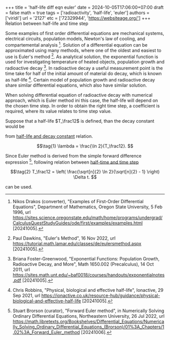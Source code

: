 +++
title = 'half-life diff eqn euler'
date = 2024-10-05T17:06:00+07:00
draft = false
math = true
tags = ['radioactivity', 'half-life', 'euler']
authors = ['viridi']
url = '2127'
etc = ['72329944', 'https://websiteage.org/']
+++
Relation between half-life and time step<!--more-->

Some examples of first order differential equations are mechanical systems, electrical circuits, population models, Newton's law of cooling, and compartemental analysis [^drakos_1966].
Solution of a differential equation can be approximated using many methods, where one of the oldest and easiest to use is Euler's method [^dawkins_2022]. As analytical solution, the exponential function is used for investigating temperature of heated objects, population growth and radioactive decay [^foster-greenwood_2011]. In radioactive decay a useful measurement point is the time take for half of the initial amount of material do decay, which is known as half-life [^robbins_2021]. Certain model of population growth and radioactive decay share similar differential equations, which also have similar solution.

When solving differential equation of radioactive decay with numerical approach, which is Euler method ini this case, the half-life will depend on the chosen time step. In order to obtain the right time step, a coefficient is required, where its value relates to time step value.

Suppose that a half-life $T_\frac12$ is defined, than the decay constant would be

from [half-life and decay constant](../2128) relation.

$$\tag{1}
\lambda = \frac{\ln 2}{T_\frac12}.
$$

Since Euler method is derived from the simple forward difference expression [^brorson_2022], following relation between [half-time and time step](../2118)

$$\tag{2}
T_\frac12 = \left( \frac{\sqrt[n]{2} \ln 2}{\sqrt[n]{2} - 1} \right) \Delta t.
$$

can be used.


[^brorson_2022]: Stuart Brorson (curator), "Forward Euler method", in Numerically Solving Ordinary Differential Equations, Northeastern University, 26 Jul 2022, url https://math.libretexts.org/Bookshelves/Differential_Equations/Numerically_Solving_Ordinary_Differential_Equations_(Brorson)/01%3A_Chapters/1.02%3A_Forward_Euler_method [20241006].
[^dawkins_2022]: Paul Dawkins, "Euler's Method", 16 Nov 2022, url https://tutorial.math.lamar.edu/classes/de/eulersmethod.aspx [20241005].
[^drakos_1966]: Nikos Drakos (converter), "Examples of First-Order Differential Equations",  Department of Mathematics, Oregon State University, 5 Feb 1996, url https://sites.science.oregonstate.edu/math/home/programs/undergrad/CalculusQuestStudyGuides/ode/first/examples/examples.html [20241005].
[^foster-greenwood_2011]: Briana Foster-Greenwood, "Exponential Functions: Population Growth, Radioactive Decay, and More", Math 1650.002 (Precalculus), 14 Oct 2011, url https://sites.math.unt.edu/~baf0018/courses/handouts/exponentialnotes.pdf [20241005].
[^robbins_2021]: Chris Robbins, "Physical, biological and effective half-life", Ionactive, 29 Sep 2021, url https://ionactive.co.uk/resource-hub/guidance/physical-biological-and-effective-half-life [20241005].
